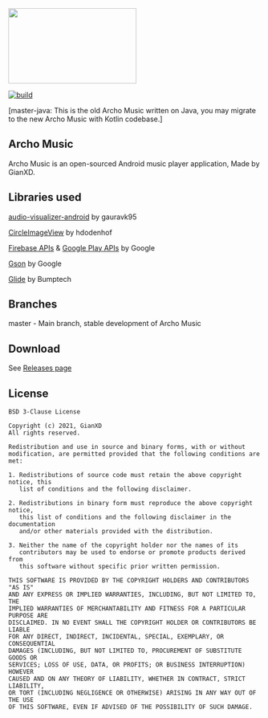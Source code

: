 <img src="https://cdn.discordapp.com/attachments/803677887496060999/826646596430725160/ar_music_github_logo.png" width="255" height="150"/>

[![build](https://github.com/gianxddddd/ArchoMusic/actions/workflows/gradle.yml/badge.svg)](https://github.com/gianxddddd/ArchoMusic/actions/workflows/gradle.yml)


[master-java: This is the old Archo Music written on Java, you may migrate to the new Archo Music with Kotlin codebase.]

## Archo Music
Archo Music is an open-sourced Android music player application, Made by GianXD.


## Libraries used

[audio-visualizer-android](https://github.com/gauravk95/audio-visualizer-android) by gauravk95

[CircleImageView](https://github.com/hdodenhof/CircleImageView) by hdodenhof

[Firebase APIs](https://firebase.google.com) & [Google Play APIs](https://play.google.com) by Google

[Gson](https://github.com/google/gson) by Google

[Glide](https://github.com/bumptech/glide) by Bumptech


## Branches

master - Main branch, stable development of Archo Music


## Download

See [Releases page](https://github.com/gianxddddd/ArchoMusic/releases)

## License
```
BSD 3-Clause License

Copyright (c) 2021, GianXD
All rights reserved.

Redistribution and use in source and binary forms, with or without
modification, are permitted provided that the following conditions are met:

1. Redistributions of source code must retain the above copyright notice, this
   list of conditions and the following disclaimer.

2. Redistributions in binary form must reproduce the above copyright notice,
   this list of conditions and the following disclaimer in the documentation
   and/or other materials provided with the distribution.

3. Neither the name of the copyright holder nor the names of its
   contributors may be used to endorse or promote products derived from
   this software without specific prior written permission.

THIS SOFTWARE IS PROVIDED BY THE COPYRIGHT HOLDERS AND CONTRIBUTORS "AS IS"
AND ANY EXPRESS OR IMPLIED WARRANTIES, INCLUDING, BUT NOT LIMITED TO, THE
IMPLIED WARRANTIES OF MERCHANTABILITY AND FITNESS FOR A PARTICULAR PURPOSE ARE
DISCLAIMED. IN NO EVENT SHALL THE COPYRIGHT HOLDER OR CONTRIBUTORS BE LIABLE
FOR ANY DIRECT, INDIRECT, INCIDENTAL, SPECIAL, EXEMPLARY, OR CONSEQUENTIAL
DAMAGES (INCLUDING, BUT NOT LIMITED TO, PROCUREMENT OF SUBSTITUTE GOODS OR
SERVICES; LOSS OF USE, DATA, OR PROFITS; OR BUSINESS INTERRUPTION) HOWEVER
CAUSED AND ON ANY THEORY OF LIABILITY, WHETHER IN CONTRACT, STRICT LIABILITY,
OR TORT (INCLUDING NEGLIGENCE OR OTHERWISE) ARISING IN ANY WAY OUT OF THE USE
OF THIS SOFTWARE, EVEN IF ADVISED OF THE POSSIBILITY OF SUCH DAMAGE.
```
